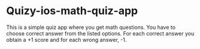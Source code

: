 # Quizy-ios-math-quiz-app

This is a simple quiz app where you get math questions. You have to choose correct answer from the listed options.
For each correct answer you obtain a +1 score and for each wrong answer, -1.
